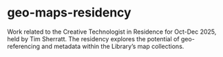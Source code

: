 # geo-maps-residency
Work related to the Creative Technologist in Residence for Oct-Dec 2025, held by Tim Sherratt. The residency explores the potential of geo-referencing and metadata within the Library’s map collections.
